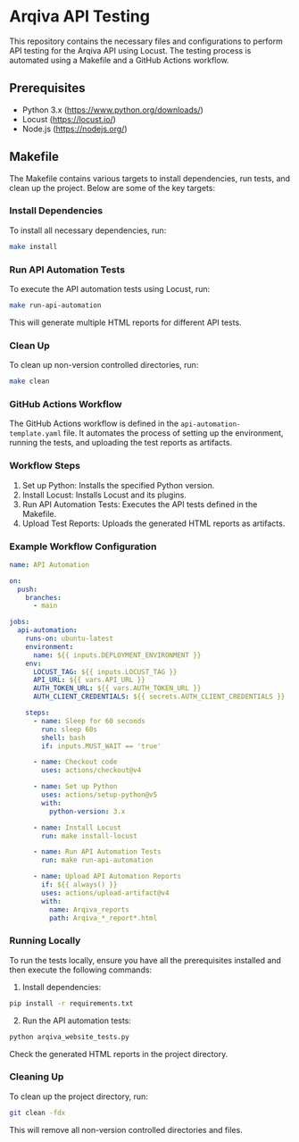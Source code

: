 # Arqiva API Testing

This repository contains the necessary files and configurations to perform API testing for the Arqiva API using Locust. The testing process is automated using a Makefile and a GitHub Actions workflow.

## Prerequisites

* Python 3.x (https://www.python.org/downloads/)
* Locust (https://locust.io/)
* Node.js (https://nodejs.org/)

## Makefile

The Makefile contains various targets to install dependencies, run tests, and clean up the project. Below are some of the key targets:

### Install Dependencies

To install all necessary dependencies, run:

```sh
make install
```

### Run API Automation Tests

To execute the API automation tests using Locust, run:

```sh
make run-api-automation
```

This will generate multiple HTML reports for different API tests.

### Clean Up

To clean up non-version controlled directories, run:

```sh
make clean
```

### GitHub Actions Workflow

The GitHub Actions workflow is defined in the `api-automation-template.yaml` file. It automates the process of setting up the environment, running the tests, and uploading the test reports as artifacts.

### Workflow Steps

1. Set up Python: Installs the specified Python version.
2. Install Locust: Installs Locust and its plugins.
3. Run API Automation Tests: Executes the API tests defined in the Makefile.
4. Upload Test Reports: Uploads the generated HTML reports as artifacts.

### Example Workflow Configuration

```yaml
name: API Automation

on:
  push:
    branches:
      - main

jobs:
  api-automation:
    runs-on: ubuntu-latest
    environment:
      name: ${{ inputs.DEPLOYMENT_ENVIRONMENT }}
    env:
      LOCUST_TAG: ${{ inputs.LOCUST_TAG }}
      API_URL: ${{ vars.API_URL }}
      AUTH_TOKEN_URL: ${{ vars.AUTH_TOKEN_URL }}
      AUTH_CLIENT_CREDENTIALS: ${{ secrets.AUTH_CLIENT_CREDENTIALS }}

    steps:
      - name: Sleep for 60 seconds
        run: sleep 60s
        shell: bash
        if: inputs.MUST_WAIT == 'true'

      - name: Checkout code
        uses: actions/checkout@v4

      - name: Set up Python
        uses: actions/setup-python@v5
        with:
          python-version: 3.x

      - name: Install Locust
        run: make install-locust

      - name: Run API Automation Tests
        run: make run-api-automation

      - name: Upload API Automation Reports
        if: ${{ always() }}
        uses: actions/upload-artifact@v4
        with:
          name: Arqiva_reports
          path: Arqiva_*_report*.html
```

### Running Locally

To run the tests locally, ensure you have all the prerequisites installed and then execute the following commands:

1. Install dependencies:

```sh
pip install -r requirements.txt
```

2. Run the API automation tests:

```sh
python arqiva_website_tests.py
```

Check the generated HTML reports in the project directory.

### Cleaning Up

To clean up the project directory, run:

```sh
git clean -fdx
```

This will remove all non-version controlled directories and files.

